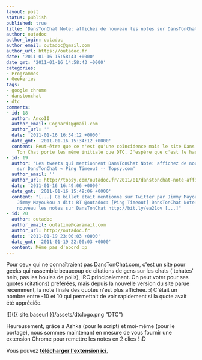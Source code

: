 ```yaml
---
layout: post
status: publish
published: true
title: 'DansTonChat Note: affichez de nouveau les notes sur DansTonChat'
author: outadoc
author_login: outadoc
author_email: outadoc@gmail.com
author_url: https://outadoc.fr
date: '2011-01-16 15:58:43 +0000'
date_gmt: '2011-01-16 14:58:43 +0000'
categories:
- Programmes
- Geekeries
tags:
- google chrome
- danstonchat
- dtc
comments:
- id: 18
  author: AncoII
  author_email: Cognard1@gmail.com
  author_url: ''
  date: '2011-01-16 16:34:12 +0000'
  date_gmt: '2011-01-16 15:34:12 +0000'
  content: Peut-être que ce n'est qu'une coïncidence mais le site Dans
    Ton Chat porte les même initiale que DTC. J'espère que c'est le hasard.
- id: 19
  author: 'Les tweets qui mentionnent DansTonChat Note: affichez de nouveau les notes
    sur DansTonChat « Ping Timeout -- Topsy.com'
  author_email: ''
  author_url: http://topsy.com/outadoc.fr/2011/01/danstonchat-note-affichez-de-nouveau-les-notes-sur-danstonchat/?utm_source=pingback&utm_campaign=L2
  date: '2011-01-16 16:49:06 +0000'
  date_gmt: '2011-01-16 15:49:06 +0000'
  content: "[...] Ce billet était mentionné sur Twitter par Jimmy Mayoukou.
    Jimmy Mayoukou a dit: RT @outadoc: [Ping Timeout] DansTonChat Note: affichez de
    nouveau les notes sur DansTonChat http://bit.ly/ea21ov [...]"
- id: 20
  author: outadoc
  author_email: outatime@caramail.com
  author_url: http://outadoc.fr
  date: '2011-01-19 23:00:03 +0000'
  date_gmt: '2011-01-19 22:00:03 +0000'
  content: Même pas d'abord :p
---
```

Pour ceux qui ne connaîtraient pas DansTonChat.com, c'est un site pour geeks qui rassemble beaucoup de citations de gens sur les chats ('tchates' hein, pas les boules de poils), IRC principalement. On peut voter pour ses quotes (citations) préférées, mais depuis la nouvelle version du site parue récemment, la note finale des quotes n'est plus affichée. :( C'était un nombre entre -10 et 10 qui permettait de voir rapidement si la quote avait été appréciée.

![]({{ site.baseurl }}/assets/dtclogo.png "DTC")

Heureusement, grâce à Ashka (pour le script) et moi-même (pour le portage), nous sommes maintenant en mesure de vous fournir une extension Chrome pour remettre les notes en 2 clics ! :D

Vous pouvez [**télécharger l'extension ici.**][1]

[1]: https://chrome.google.com/extensions/detail/nbjhchagojgjonffingapkcbekglkknm?hl=fr

